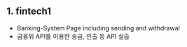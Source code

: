 ## 1. fintech1
- Banking-System Page including sending and withdrawal <br>
- 금융위 API를 이용한 송금, 인출 등 API 실습